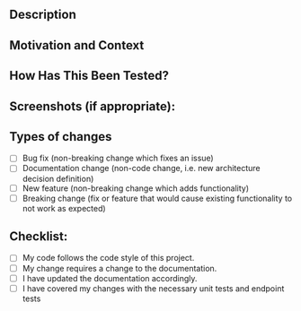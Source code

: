 <!--- Provide a general summary of your changes in the Title above -->

## Description
<!--- Describe your changes in detail -->

## Motivation and Context
<!--- Please reference Jira Issue IDs here to provide more context -->
<!--- Why is this change required? What problem does it solve? -->

## How Has This Been Tested?
<!--- Please describe in detail how to test your changes. -->
<!--- Include details of tests ran to see how -->
<!--- your change affects other areas of the code, etc. -->

## Screenshots (if appropriate):

## Types of changes
<!--- What types of changes does your code introduce? Put an `x` in all the boxes that apply: -->
- [ ] Bug fix (non-breaking change which fixes an issue)
- [ ] Documentation change (non-code change, i.e. new architecture decision definition)
- [ ] New feature (non-breaking change which adds functionality)
- [ ] Breaking change (fix or feature that would cause existing functionality to not work as expected)

## Checklist:
<!--- Go over all the following points, and put an `x` in all the boxes that apply. -->
<!--- If you're unsure about any of these, don't hesitate to ask. We're here to help! -->
- [ ] My code follows the code style of this project.
- [ ] My change requires a change to the documentation.
- [ ] I have updated the documentation accordingly.
- [ ] I have covered my changes with the necessary unit tests and endpoint tests
